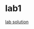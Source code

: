 <h1> lab1 </h1>
<a href="https://github.com/FilipPaul/Digital-Electronics-2/blob/master/labs/lab1/DE1-LAB1.pdf" type="application/pdf" > lab solution </a>
